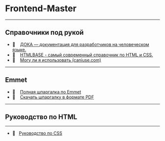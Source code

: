 # Frontend-Master

---

## Справочники под рукой

- 🔗 &nbsp;&nbsp; [ДОКА — документация для разработчиков на человеческом языке.](https://doka.guide)
- 🔗 &nbsp;&nbsp; [HTMLBASE - самый современный справочник по HTML и CSS.](https://htmlbase.ru)
- 🔗 &nbsp;&nbsp; [Могу ли я использовать (caniuse.com)](https://caniuse.com)

---

## Emmet

- 🔗 &nbsp;&nbsp; [Полная шпаргалка по Emmet](https://docs.emmet.io/cheat-sheet/)
- 🔗 &nbsp;&nbsp; [Скачать шпаргалку в формате PDF](http://bit.ly/2mLmFAn)

---

## Руководство по HTML

---

- 📄 &nbsp;&nbsp;[Руководство по CSS](./css/readme.md)
